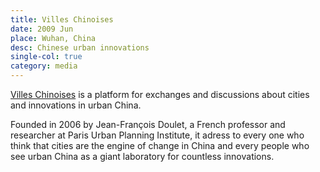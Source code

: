 ```yaml
---
title: Villes Chinoises
date: 2009 Jun
place: Wuhan, China
desc: Chinese urban innovations 
single-col: true
category: media
---
```


[Villes Chinoises](www.villeschinoises.com) is  a platform for exchanges and discussions about cities and innovations in urban China. 

Founded in 2006 by Jean-François Doulet, a French professor and researcher at Paris Urban Planning Institute, it adress to every one who think that cities are the engine of change in China and every people who see urban China as a giant laboratory for countless innovations.
